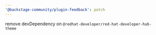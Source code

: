 ```yaml
---
'@backstage-community/plugin-feedback': patch
---
```


remove devDependency on `@redhat-developer/red-hat-developer-hub-theme`

